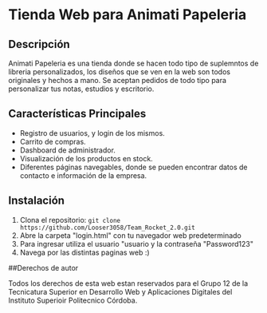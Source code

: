 # Tienda Web para Animati Papeleria

## Descripción
Animati Papeleria es una tienda donde se hacen todo tipo de suplemntos de libreria personalizados, los diseños que se ven en la web son todos originales y hechos a mano. Se aceptan pedidos de todo tipo para personalizar tus notas, estudios y escritorio.

## Características Principales
- Registro de usuarios, y login de los mismos.
- Carrito de compras.
- Dashboard de administrador.
- Visualización de los productos en stock.
- Diferentes páginas navegables, donde se pueden encontrar datos de contacto e información de la empresa.

## Instalación
1. Clona el repositorio: `git clone https://github.com/Looser3058/Team_Rocket_2.0.git`
2. Abre la carpeta "login.html" con tu navegador web predeterminado
3. Para ingresar utiliza el usuario "usuario y la contraseña "Password123"
4. Navega por las distintas paginas web :)

##Derechos de autor

Todos los derechos de esta web estan reservados para el Grupo 12 de la Tecnicatura Superior en Desarrollo Web y Aplicaciones Digitales del Instituto Superioir Politecnico Córdoba.
